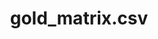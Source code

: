 ---  
schema: chicago  
title: gold_matrix.csv  
organization: Production  
notes: Used in 36 lineage(s)  
resources:  
  - name: 072020/gold_matrix.csv 
    url: file:/Users/kensu/Customers/Kensu/LoanApproval/PROD/masterdata/prod/072020/gold_matrix.csv 
    format : csv  
  - name: 082020/gold_matrix.csv 
    url: file:/Users/kensu/Customers/Kensu/LoanApproval/PROD/masterdata/prod/082020/gold_matrix.csv 
    format : csv  
  - name: 092020/gold_matrix.csv 
    url: file:/Users/kensu/Customers/Kensu/LoanApproval/PROD/masterdata/prod/092020/gold_matrix.csv 
    format : csv  
  - name: 022020/gold_matrix.csv 
    url: file:/Users/kensu/Customers/Kensu/LoanApproval/PROD/masterdata/prod/022020/gold_matrix.csv 
    format : csv  
  - name: 102020/gold_matrix.csv 
    url: file:/Users/kensu/Customers/Kensu/LoanApproval/PROD/masterdata/prod/102020/gold_matrix.csv 
    format : csv  
  - name: 032020/gold_matrix.csv 
    url: file:/Users/kensu/Customers/Kensu/LoanApproval/PROD/masterdata/prod/032020/gold_matrix.csv 
    format : csv  
  - name: 112020/gold_matrix.csv 
    url: file:/Users/kensu/Customers/Kensu/LoanApproval/PROD/masterdata/prod/112020/gold_matrix.csv 
    format : csv  
  - name: 042020/gold_matrix.csv 
    url: file:/Users/kensu/Customers/Kensu/LoanApproval/PROD/masterdata/prod/042020/gold_matrix.csv 
    format : csv  
  - name: 122020/gold_matrix.csv 
    url: file:/Users/kensu/Customers/Kensu/LoanApproval/PROD/masterdata/prod/122020/gold_matrix.csv 
    format : csv  
  - name: 012020/gold_matrix.csv 
    url: file:/Users/kensu/Customers/Kensu/LoanApproval/PROD/masterdata/prod/012020/gold_matrix.csv 
    format : csv  
  - name: 052020/gold_matrix.csv 
    url: file:/Users/kensu/Customers/Kensu/LoanApproval/PROD/masterdata/prod/052020/gold_matrix.csv 
    format : csv  
  - name: 062020/gold_matrix.csv 
    url: file:/Users/kensu/Customers/Kensu/LoanApproval/PROD/masterdata/prod/062020/gold_matrix.csv 
    format : csv  
schema_fields: Loan_ID Self_Employed ApplicantIncome CoapplicantIncome Last_name LoanAmount Credit_History Married Loan_Amount_Term Dependents First_name Property_Area Nationality Education Gender Married_Yes Education_Not Graduate Self_Employed_Yes Dependents_3+ Property_Area_Semiurban Dependents_1 Property_Area_Urban Dependents_2  
category:
  - Loan Acceptance Product  
maintainer: User  
maintainer_email: UserMail  
---